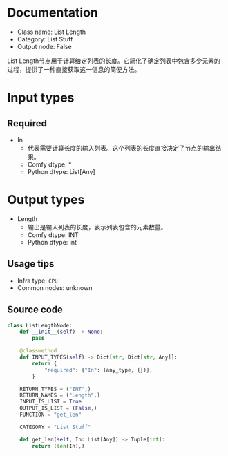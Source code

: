 
# Documentation
- Class name: List Length
- Category: List Stuff
- Output node: False

List Length节点用于计算给定列表的长度。它简化了确定列表中包含多少元素的过程，提供了一种直接获取这一信息的简便方法。

# Input types
## Required
- In
    - 代表需要计算长度的输入列表。这个列表的长度直接决定了节点的输出结果。
    - Comfy dtype: *
    - Python dtype: List[Any]

# Output types
- Length
    - 输出是输入列表的长度，表示列表包含的元素数量。
    - Comfy dtype: INT
    - Python dtype: int


## Usage tips
- Infra type: `CPU`
- Common nodes: unknown


## Source code
```python
class ListLengthNode:
    def __init__(self) -> None:
        pass

    @classmethod
    def INPUT_TYPES(self) -> Dict[str, Dict[str, Any]]:
        return {
            "required": {"In": (any_type, {})},
        }

    RETURN_TYPES = ("INT",)
    RETURN_NAMES = ("Length",)
    INPUT_IS_LIST = True
    OUTPUT_IS_LIST = (False,)
    FUNCTION = "get_len"

    CATEGORY = "List Stuff"

    def get_len(self, In: List[Any]) -> Tuple[int]:
        return (len(In),)

```

